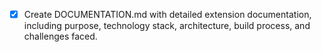 - [x] Create DOCUMENTATION.md with detailed extension documentation, including purpose, technology stack, architecture, build process, and challenges faced.
